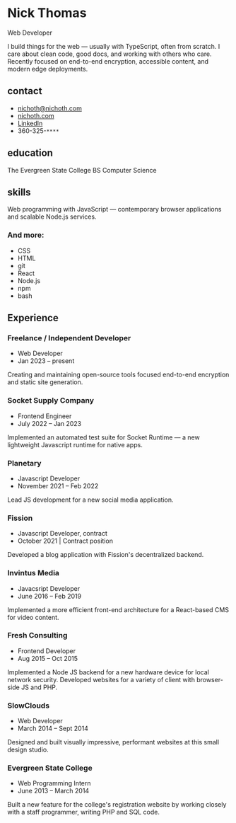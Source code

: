# Nick Thomas
Web Developer

<p class="intro">
    I build things for the web &mdash; usually with TypeScript, often
    from scratch. I care about clean code, good docs, and working with
    others who care.  Recently focused on end-to-end encryption,
    accessible content, and modern edge deployments.
</p>

<div class="col-left">

## contact
* nichoth@nichoth.com
* [nichoth.com](https://nichoth.com/)
* [LinkedIn](https://www.linkedin.com/in/nichoth/)
* 360-325-`****`

## education
The Evergreen State College
BS Computer Science

## skills
Web programming with JavaScript &mdash; contemporary browser applications and
scalable Node.js services.

### And more:
* CSS
* HTML
* git
* React
* Node.js
* npm
* bash
</div>

<div class="col-right">

## Experience

### Freelance / Independent Developer
* Web Developer
* Jan 2023 &ndash; present

Creating and maintaining open-source tools focused
end-to-end encryption and static site generation.

### Socket Supply Company
* Frontend Engineer
* July 2022 &ndash; Jan 2023

Implemented an automated test suite for Socket Runtime &mdash;
a new lightweight Javascript runtime for native apps.

### Planetary
* Javascript Developer
* November 2021 &ndash; Feb 2022

Lead JS development for a new social media application.

### Fission
* Javascript Developer, contract
* October 2021 | Contract position

Developed a blog application with Fission's
decentralized backend.

### Invintus Media
* Javacsript Developer
* June 2016 &ndash; Feb 2019

Implemented a more efficient front-end architecture for a React-based
CMS for video content.

### Fresh Consulting
* Frontend Developer
* Aug 2015 &ndash; Oct 2015

Implemented a Node JS backend for a new hardware device for local
network security. Developed websites for a variety of client with
browser-side JS and PHP.

### SlowClouds
* Web Developer
* March 2014 &ndash; Sept 2014

Designed and built visually impressive, performant websites at this small
design studio.

### Evergreen State College
* Web Programming Intern
* June 2013 &ndash; March 2014

Built a new feature for the college's registration website by working closely
with a staff programmer, writing PHP and SQL code.
</div>
